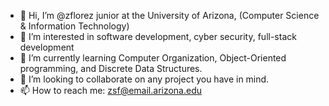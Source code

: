 - 👋 Hi, I’m @zflorez junior at the University of Arizona, (Computer Science & Information Technology)
- 👀 I’m interested in software development, cyber security, full-stack development
- 🌱 I’m currently learning Computer Organization, Object-Oriented programming, and Discrete Data Structures. 
- 💞️ I’m looking to collaborate on any project you have in mind. 
- 📫 How to reach me: zsf@email.arizona.edu

<!---
zflorez/zflorez is a ✨ special ✨ repository because its `README.md` (this file) appears on your GitHub profile.
You can click the Preview link to take a look at your changes.
--->
